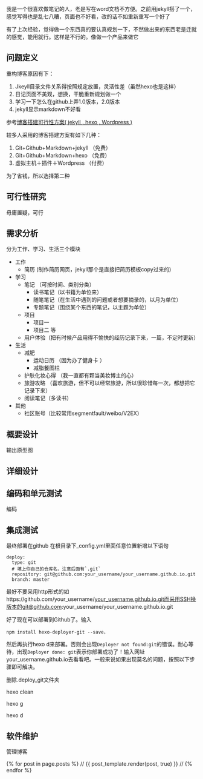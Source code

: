 我是一个很喜欢做笔记的人，老是写在word文档不方便。之前用jekyll搭了一个，感觉写得也是乱七八糟，页面也不好看，改的话不如重新重写一个好了

有了上次经验，觉得做一个东西真的要认真规划一下，不然做出来的东西老是迁就的感觉，能用就行。这样是不行的。像做一个产品来做它
## 问题定义
重构博客原因有下：

1. Jkeyll目录文件关系得按照规定放置，灵活性差（虽然hexo也是这样）
2. 日记页面不美观，想换，干脆重新规划做一个
3. 学习一下怎么在github上弄1.0版本，2.0版本
4. jekyll显示markdown不好看

参考[博客搭建可行性方案( jekyll , hexo , Wordpress )](https://www.jianshu.com/p/c4f145fdd637)

较多人采用的博客搭建方案有如下几种：

1. Git+Github+Markdown+jekyll （免费）
2. Git+Github+Markdown+hexo （免费）
3. 虚拟主机＋插件＋Wordpress （付费）

为了省钱，所以选择第二种
## 可行性研究 
毋庸置疑，可行

## 需求分析
分为工作、学习、生活三个模块
- 工作
    - 简历 (制作简历网页，jekyll那个是直接把简历模板copy过来的)
- 学习
    - 笔记 （可按时间、类别分类）
        - 读书笔记（以书籍为单位来）
        - 随笔笔记（在生活中遇到的问题或者想要摘录的，以月为单位）
        - 专题笔记（围绕某个东西的笔记，以主题为单位）
    - 项目
        - 项目一
        - 项目二 等
    - 用户体验（把有时候产品用得不愉快的经历记录下来，一篇，不定时更新）
- 生活
    - 减肥 
        - 运动日历 （因为办了健身卡 ）
        - 减脂餐图栏
    - 护肤化妆心得 （我一直都有颗当美妆博主的心）
    - 旅游攻略 （喜欢旅游，但不可以经常旅游，所以很珍惜每一次，都想把它记录下来）
    - 阅读笔记（多读书）
- 其他
    - 社区账号（比较常用segmentfault/weibo/V2EX）

## 概要设计
输出原型图
## 详细设计

## 编码和单元测试
编码
## 集成测试
最终部署在github
在根目录下_config.yml里面任意位置新增以下语句
```
deploy:
  type: git
  # 填上你自己的仓库名，注意后面有`.git`
  repository: git@github.com:your_username/your_username.github.io.git 
  branch: master
```
最好不要采用http形式的如https://github.com/your_username/your_username.github.io.git而采用SSH换版本的git@github.com:your_username/your_username.github.io.git

好了现在可以部署到Github了。输入
```
npm install hexo-deployer-git --save，
```
然后再执行hexo d来部署。否则会出现```Deployer not found:git```的错误。耐心等待，出现```Deployer done: git```表示你部署成功了！输入网址your_username.github.io去看看吧。一般来说如果出现莫名的问题，按照以下步骤即可解决。

删除.deploy_git文件夹

hexo clean

hexo g

hexo d

## 软件维护
管理博客



{% for post in page.posts %}
  //     {{ post_template.render(post, true) }}
  //   {% endfor %}